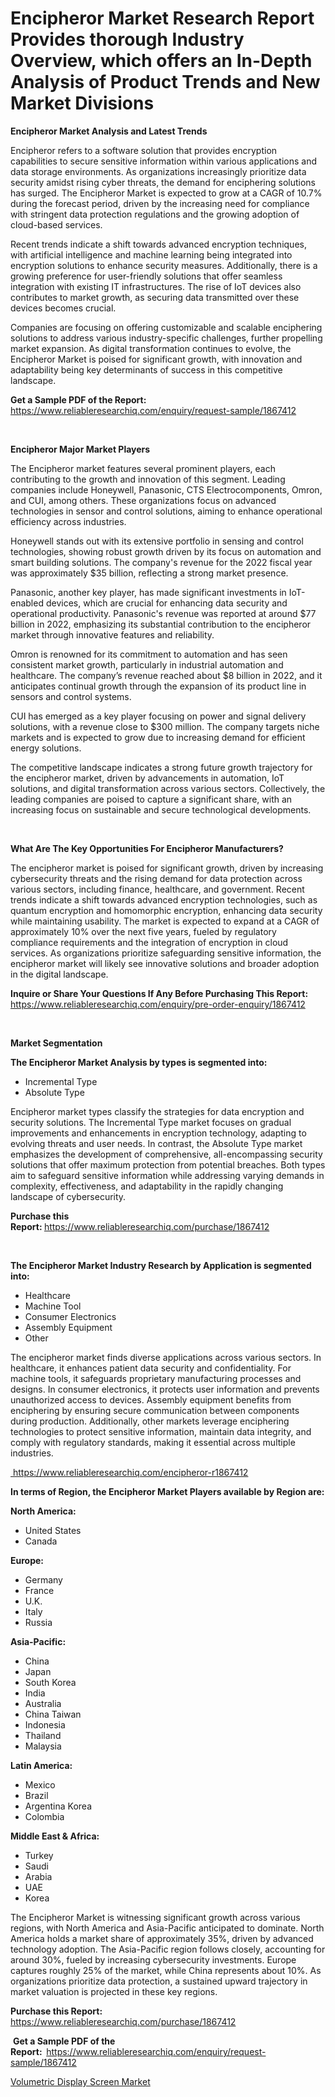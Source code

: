 <p><h1>Encipheror Market Research Report Provides thorough Industry Overview, which offers an In-Depth Analysis of Product Trends and New Market Divisions</h1></p><p><strong>Encipheror Market Analysis and Latest Trends</strong></p>
<p><p>Encipheror refers to a software solution that provides encryption capabilities to secure sensitive information within various applications and data storage environments. As organizations increasingly prioritize data security amidst rising cyber threats, the demand for enciphering solutions has surged. The Encipheror Market is expected to grow at a CAGR of 10.7% during the forecast period, driven by the increasing need for compliance with stringent data protection regulations and the growing adoption of cloud-based services.</p><p>Recent trends indicate a shift towards advanced encryption techniques, with artificial intelligence and machine learning being integrated into encryption solutions to enhance security measures. Additionally, there is a growing preference for user-friendly solutions that offer seamless integration with existing IT infrastructures. The rise of IoT devices also contributes to market growth, as securing data transmitted over these devices becomes crucial.</p><p>Companies are focusing on offering customizable and scalable enciphering solutions to address various industry-specific challenges, further propelling market expansion. As digital transformation continues to evolve, the Encipheror Market is poised for significant growth, with innovation and adaptability being key determinants of success in this competitive landscape.</p></p>
<p><strong>Get a Sample PDF of the Report:&nbsp;</strong> <a href="https://www.reliableresearchiq.com/enquiry/request-sample/1867412?utm_campaign=2444&utm_medium=2&utm_source=Github&utm_content=ia&utm_term=13022025&utm_id=encipheror">https://www.reliableresearchiq.com/enquiry/request-sample/1867412</a></p>
<p>&nbsp;</p>
<p><strong>Encipheror Major Market Players</strong></p>
<p><p>The Encipheror market features several prominent players, each contributing to the growth and innovation of this segment. Leading companies include Honeywell, Panasonic, CTS Electrocomponents, Omron, and CUI, among others. These organizations focus on advanced technologies in sensor and control solutions, aiming to enhance operational efficiency across industries.</p><p>Honeywell stands out with its extensive portfolio in sensing and control technologies, showing robust growth driven by its focus on automation and smart building solutions. The company's revenue for the 2022 fiscal year was approximately $35 billion, reflecting a strong market presence.</p><p>Panasonic, another key player, has made significant investments in IoT-enabled devices, which are crucial for enhancing data security and operational productivity. Panasonic's revenue was reported at around $77 billion in 2022, emphasizing its substantial contribution to the encipheror market through innovative features and reliability.</p><p>Omron is renowned for its commitment to automation and has seen consistent market growth, particularly in industrial automation and healthcare. The company’s revenue reached about $8 billion in 2022, and it anticipates continual growth through the expansion of its product line in sensors and control systems.</p><p>CUI has emerged as a key player focusing on power and signal delivery solutions, with a revenue close to $300 million. The company targets niche markets and is expected to grow due to increasing demand for efficient energy solutions.</p><p>The competitive landscape indicates a strong future growth trajectory for the encipheror market, driven by advancements in automation, IoT solutions, and digital transformation across various sectors. Collectively, the leading companies are poised to capture a significant share, with an increasing focus on sustainable and secure technological developments.</p></p>
<p>&nbsp;</p>
<p><strong>What Are The Key Opportunities For Encipheror Manufacturers?</strong></p>
<p><p>The encipheror market is poised for significant growth, driven by increasing cybersecurity threats and the rising demand for data protection across various sectors, including finance, healthcare, and government. Recent trends indicate a shift towards advanced encryption technologies, such as quantum encryption and homomorphic encryption, enhancing data security while maintaining usability. The market is expected to expand at a CAGR of approximately 10% over the next five years, fueled by regulatory compliance requirements and the integration of encryption in cloud services. As organizations prioritize safeguarding sensitive information, the encipheror market will likely see innovative solutions and broader adoption in the digital landscape.</p></p>
<p><strong>Inquire or Share Your Questions If Any Before Purchasing This Report:</strong> <a href="https://www.reliableresearchiq.com/enquiry/pre-order-enquiry/1867412?utm_campaign=2444&utm_medium=2&utm_source=Github&utm_content=ia&utm_term=13022025&utm_id=encipheror">https://www.reliableresearchiq.com/enquiry/pre-order-enquiry/1867412</a></p>
<p>&nbsp;</p>
<p><strong>Market Segmentation</strong></p>
<p><strong>The Encipheror Market Analysis by types is segmented into:</strong></p>
<p><ul><li>Incremental Type</li><li>Absolute Type</li></ul></p>
<p><p>Encipheror market types classify the strategies for data encryption and security solutions. The Incremental Type market focuses on gradual improvements and enhancements in encryption technology, adapting to evolving threats and user needs. In contrast, the Absolute Type market emphasizes the development of comprehensive, all-encompassing security solutions that offer maximum protection from potential breaches. Both types aim to safeguard sensitive information while addressing varying demands in complexity, effectiveness, and adaptability in the rapidly changing landscape of cybersecurity.</p></p>
<p><strong>Purchase this Report:&nbsp;</strong><a href="https://www.reliableresearchiq.com/purchase/1867412?utm_campaign=2444&utm_medium=2&utm_source=Github&utm_content=ia&utm_term=13022025&utm_id=encipheror">https://www.reliableresearchiq.com/purchase/1867412</a></p>
<p>&nbsp;</p>
<p><strong>The Encipheror Market Industry Research by Application is segmented into:</strong></p>
<p><ul><li>Healthcare</li><li>Machine Tool</li><li>Consumer Electronics</li><li>Assembly Equipment</li><li>Other</li></ul></p>
<p><p>The encipheror market finds diverse applications across various sectors. In healthcare, it enhances patient data security and confidentiality. For machine tools, it safeguards proprietary manufacturing processes and designs. In consumer electronics, it protects user information and prevents unauthorized access to devices. Assembly equipment benefits from enciphering by ensuring secure communication between components during production. Additionally, other markets leverage enciphering technologies to protect sensitive information, maintain data integrity, and comply with regulatory standards, making it essential across multiple industries.</p></p>
<p><a href="https://www.reliableresearchiq.com/encipheror-r1867412?utm_campaign=2444&utm_medium=2&utm_source=Github&utm_content=ia&utm_term=13022025&utm_id=encipheror">&nbsp;https://www.reliableresearchiq.com/encipheror-r1867412</a></p>
<p><strong>In terms of Region, the Encipheror Market Players available by Region are:</strong></p>
<p>
    <p> <strong> North America: </strong>
        <ul>
            <li>United States</li>
            <li>Canada</li>
        </ul>
        </p> 
    <p> <strong> Europe: </strong>
        <ul>
            <li>Germany</li>
            <li>France</li>
            <li>U.K.</li>
            <li>Italy</li>
            <li>Russia</li>
        </ul>
        </p> 
    <p> <strong> Asia-Pacific: </strong>
        <ul>
            <li>China</li>
            <li>Japan</li>
            <li>South Korea</li>
            <li>India</li>
            <li>Australia</li>
            <li>China Taiwan</li>
            <li>Indonesia</li>
            <li>Thailand</li>
            <li>Malaysia</li>
        </ul>
        </p> 
    <p> <strong> Latin America: </strong>
        <ul>
            <li>Mexico</li>
            <li>Brazil</li>
            <li>Argentina Korea</li>
            <li>Colombia</li>
        </ul>
        </p> 
    <p> <strong> Middle East & Africa: </strong>
        <ul>
            <li>Turkey</li>
            <li>Saudi</li>
            <li>Arabia</li>
            <li>UAE</li>
            <li>Korea</li>
        </ul>
    </p>
    </p>
<p><p>The Encipheror Market is witnessing significant growth across various regions, with North America and Asia-Pacific anticipated to dominate. North America holds a market share of approximately 35%, driven by advanced technology adoption. The Asia-Pacific region follows closely, accounting for around 30%, fueled by increasing cybersecurity investments. Europe captures roughly 25% of the market, while China represents about 10%. As organizations prioritize data protection, a sustained upward trajectory in market valuation is projected in these key regions.</p></p>
<p><strong>Purchase this Report: </strong><a href="https://www.reliableresearchiq.com/purchase/1867412?utm_campaign=2444&utm_medium=2&utm_source=Github&utm_content=ia&utm_term=13022025&utm_id=encipheror">https://www.reliableresearchiq.com/purchase/1867412</a></p>
<p>&nbsp;<strong>Get a Sample PDF of the Report:&nbsp;&nbsp;</strong><a href="https://www.reliableresearchiq.com/enquiry/request-sample/1867412?utm_campaign=2444&utm_medium=2&utm_source=Github&utm_content=ia&utm_term=13022025&utm_id=encipheror">https://www.reliableresearchiq.com/enquiry/request-sample/1867412</a></p>
<p><strong></strong></p>
<p><p><a href="https://github.com/danikabiele541/Market-Research-Report-List-1/blob/main/volumetric-display-screen-market.md?utm_campaign=2444&utm_medium=2&utm_source=Github&utm_content=ia&utm_term=13022025&utm_id=encipheror">Volumetric Display Screen Market</a></p></p>
